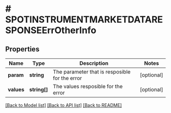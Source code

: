 # # SPOTINSTRUMENTMARKETDATARESPONSEErrOtherInfo

## Properties

Name | Type | Description | Notes
------------ | ------------- | ------------- | -------------
**param** | **string** | The parameter that is resposible for the error | [optional]
**values** | **string[]** | The values resposible for the error | [optional]

[[Back to Model list]](../../README.md#models) [[Back to API list]](../../README.md#endpoints) [[Back to README]](../../README.md)
